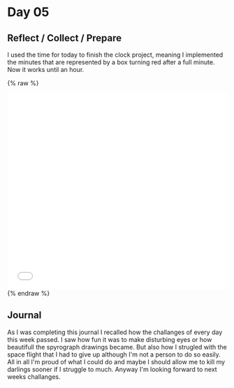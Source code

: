 # Day 05

## Reflect / Collect / Prepare

I used the time for today to finish the clock project, meaning I implemented the minutes that are represented by a box turning red after a full minute. Now it works until an hour.

{% raw %}
<iframe src="content\day05\time_v3_min\index.html" width="100%" height="450" frameborder="no"></iframe>
{% endraw %}

## Journal

As I was completing this journal I recalled how the challanges of every day this week passed. I saw how fun it was to make disturbing eyes or how beautifull the spyrograph drawings became. But also how I strugled with the space flight that I had to give up although I'm not a person to do so easily. All in all I'm proud of what I could do and maybe I should allow me to kill my darlings sooner if I struggle to much. Anyway I'm looking forward to next weeks challanges.